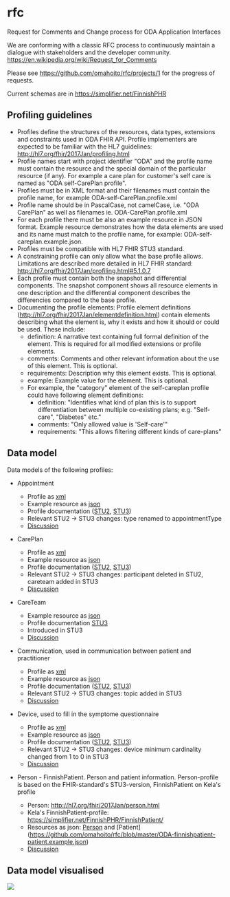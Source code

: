 # rfc
Request for Comments and Change process for ODA Application Interfaces

We are conforming with a classic RFC process to continuously maintain a dialogue with stakeholders and the developer community. https://en.wikipedia.org/wiki/Request_for_Comments

Please see https://github.com/omahoito/rfc/projects/1 for the progress of requests.

Current schemas are in https://simplifier.net/FinnishPHR

## Profiling guidelines

* Profiles define the structures of the resources, data types, extensions and constraints used in ODA FHIR API. Profile implementers are expected to be familiar with the HL7 guidelines: http://hl7.org/fhir/2017Jan/profiling.html
* Profile names start with project identifier "ODA" and the profile name must contain the resource and the special domain of the particular resource (if any). For example a care plan for customer's self care is named as "ODA self-CarePlan profile". 
* Profiles must be in XML format and their filenames must contain the profile name, for example ODA-self-CarePlan.profile.xml
* Profile name should be in PascalCase, not camelCase, i.e. "ODA CarePlan" as well as filenames ie. ODA-CarePlan.profile.xml
* For each profile there must be also an example resource in JSON format. Example resource demonstrates how the data elements are used and its name must match to the profile name, for example: ODA-self-careplan.example.json.
* Profiles must be compatible with HL7 FHIR STU3 standard.
* A constraining profile can only allow what the base profile allows. Limitations are described more detailed in HL7 FHIR standard: http://hl7.org/fhir/2017Jan/profiling.html#5.1.0.7
* Each profile must contain both the snapshot and differential components. The snapshot component shows all resource elements in one description and the differential component describes the differencies compared to the base profile.
* Documenting the profile elements: Profile element definitions (http://hl7.org/fhir/2017Jan/elementdefinition.html) contain elements describing what the element is, why it exists and how it should or could be used. These include:
  * definition: A narrative text containing full formal definition of the element. This is required for all modified extensions or profile elements.
  * comments: Comments and other relevant information about the use of this element. This is optional.
  * requirements: Description why this element exists. This is optional.
  * example: Example value for the element. This is optional.
  * For example, the "category" element of the self-careplan profile could have following element definitions:
    * definition: "Identifies what kind of plan this is to support differentiation between multiple co-existing plans; e.g. "Self-care", "Diabetes" etc."
	* comments: "Only allowed value is 'Self-care'"
	* requirements: "This allows filtering different kinds of care-plans"
  


## Data model


Data models of the following profiles:

* Appointment
  * Profile as [xml](https://github.com/omahoito/rfc/blob/master/ODA-appointment.profile.xml)
  * Example resource as [json](https://github.com/omahoito/rfc/blob/master/ODA-appointment.example.json)
  * Profile documentation ([STU2](https://www.hl7.org/fhir/appointment.html), [STU3](http://hl7.org/fhir/2017Jan/appointment.html))
  * Relevant STU2 -> STU3 changes: type renamed to appointmentType
  * [Discussion](https://github.com/omahoito/rfc/issues/3)

* CarePlan
  * Profile as [xml](https://github.com/omahoito/rfc/blob/master/ODA-careplan.profile.xml)
  * Example resource as [json](https://github.com/omahoito/rfc/blob/master/ODA-careplan.example.json)
  * Profile documentation ([STU2](https://www.hl7.org/fhir/careplan.html), [STU3](http://hl7.org/fhir/2017Jan/careplan.html))
  * Relevant STU2 -> STU3 changes: participant deleted in STU2, careteam added in STU3
  * [Discussion](https://github.com/omahoito/rfc/issues/10)

* CareTeam
  * Example resource as [json](https://github.com/omahoito/rfc/blob/master/CareTeam.json)
  * Profile documentation [STU3](http://hl7.org/fhir/2017Jan/careteam.html)
  * Introduced in STU3
  * [Discussion](https://github.com/omahoito/rfc/issues/11)

* Communication, used in communication between patient and practitioner
  * Profile as [xml](https://github.com/omahoito/rfc/blob/master/ODA-communication.profile.xml)
  * Example resource as [json](https://github.com/omahoito/rfc/blob/master/ODA-communication.example.json)
  * Profile documentation ([STU2](https://www.hl7.org/fhir/communication.html), [STU3](http://hl7.org/fhir/2017Jan/communication.html))
  * Relevant STU2 -> STU3 changes: topic added in STU3
  * [Discussion](https://github.com/omahoito/rfc/issues/7)

* Device, used to fill in the symptome questionnaire
  * Profile as [xml](https://github.com/omahoito/rfc/blob/master/ODA-device.profile.xml)
  * Example resource as [json](https://github.com/omahoito/rfc/blob/master/ODA-device.example.json)
  * Profile documentation ([STU2](https://www.hl7.org/fhir/device.html), [STU3](http://hl7.org/fhir/2017Jan/device.html))
  * Relevant STU2 -> STU3 changes: device minimum cardinality changed from 1 to 0 in STU3
  * [Discussion](https://github.com/omahoito/rfc/issues/1)

* Person - FinnishPatient. Person and patient information. Person-profile is based on the FHIR-standard's STU3-version, FinnishPatient on Kela's profile
  * Person: http://hl7.org/fhir/2017Jan/person.html
  * Kela's FinnishPatient-profile: https://simplifier.net/FinnishPHR/FinnishPatient/
  * Resources as json: [Person](https://github.com/omahoito/rfc/blob/master/ODA-person.example.json) and [Patient] (https://github.com/omahoito/rfc/blob/master/ODA-finnishpatient-patient.example.json)
  * [Discussion](https://github.com/omahoito/rfc/issues/6)


## Data model visualised

![](http://www.plantuml.com/plantuml/proxy?src=https://raw.githubusercontent.com/omahoito/rfc/master/ODA-PHR-Datamodel.plantuml?3) <!--- This generates a picture based on Resource.pantuml. To change the counter in the url above, i.e. deployment.md?13 -> deployment.md?14 --->

<!--

![](http://www.plantuml.com/plantuml/proxy?src=https://raw.githubusercontent.com/omahoito/rfc/master/datamodel.md?2)
--->

<!--- This generates a picture based on datamodel.md. To change the counter in the url above, i.e. deployment.md?13 -> deployment.md?14 

*Initial version from an old architecture document, to be updated*

--->


<!---

![Data model](http://g.gravizo.com/source?https%3A%2F%2Fraw.githubusercontent.com%2Fomahoito%2Frfc%2FPLANTUML_Diagrams%2Fmaster%2Fmodel.dot%3F2)
--->
<!-- Increment the last number (after %3F) to invalidate gravizo and browser cache -->
